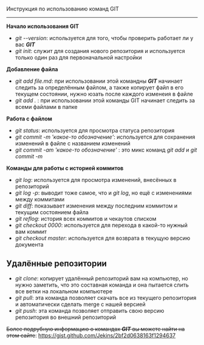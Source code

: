 Инструкция по использованию команд GIT
***

**Начало использования GIT**

* *git --version*: используется для того, чтобы проверить работает ли у вас ***GIT***
* *git init*: служит для создания нового репозитория и используется только один раз для первоначальной настройки

**Добавление файла**

* *git add file.md*: при использовании этой командны ***GIT*** начинает следить за определённым файлом, а также копирует файл в его текущем состоянии, нужно юзать после каждого изменеия в файле
* *git add .* : при использовании этой команды GIT начинает следить за всеми файлами в папке

**Работа с файлом**

* *git status*: используется для просмотра статуса репозитория
* *git commit -m 'какое-то обозначение'*: используется для сохранения изменений в файле с названием изменений
* *git commit -am 'какое-то обозначение'* : это микс команд *git add* и *git commit -m*

**Команды для работы с историей коммитов**

* *git log*: используется для просмотра изменений, внесённых в репозиторий
* *git log -p*: выводит тоже самое, что и *git log*, но ещё с изменениями между коммитами
* *git diff*: показывает изменения между последним коммитом и текущим состоянием файла
* *git reflog*: история всех коммитов и чекаутов списком
* *git checkout 0000*: используется для перехода в какой-то нужный вам коммит
* *git checkout master*: используется для возврата в текущую версию документа

## Удалённые репозитории

* *git clone*: копирует удалённый репозиторий вам на компьютер, но нужно заметить, что это составная команда и она пытается слить все ветки на локальном компьютере
* *git pull*: эта команда позволяет скачать все из текущего репозитория и автоматически сделать merge с нашей версией
* *git push*: эта команда позволяет отправить свою версию репозитория во внешний репозиторий 

~~Более подрубную информацию о командах ***GIT*** вы можете найти на этом сайте~~:
<https://gist.github.com/Jekins/2bf2d0638163f1294637>
 